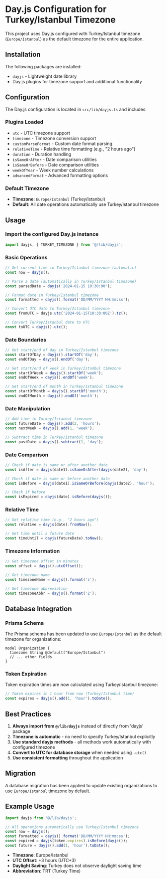 # Day.js Configuration for Turkey/Istanbul Timezone

This project uses Day.js configured with Turkey/Istanbul timezone (`Europe/Istanbul`) as the default timezone for the entire application.

## Installation

The following packages are installed:
- `dayjs` - Lightweight date library
- Day.js plugins for timezone support and additional functionality

## Configuration

The Day.js configuration is located in `src/lib/dayjs.ts` and includes:

### Plugins Loaded
- `utc` - UTC timezone support
- `timezone` - Timezone conversion support
- `customParseFormat` - Custom date format parsing
- `relativeTime` - Relative time formatting (e.g., "2 hours ago")
- `duration` - Duration handling
- `isSameOrAfter` - Date comparison utilities
- `isSameOrBefore` - Date comparison utilities
- `weekOfYear` - Week number calculations
- `advancedFormat` - Advanced formatting options

### Default Timezone
- **Timezone**: `Europe/Istanbul` (Turkey/Istanbul)
- **Default**: All date operations automatically use Turkey/Istanbul timezone

## Usage

### Import the configured Day.js instance

```typescript
import dayjs, { TURKEY_TIMEZONE } from '@/lib/dayjs';
```

### Basic Operations

```typescript
// Get current time in Turkey/Istanbul timezone (automatic)
const now = dayjs();

// Parse a date (automatically in Turkey/Istanbul timezone)
const parsedDate = dayjs('2024-01-15 10:30:00');

// Format date in Turkey/Istanbul timezone
const formatted = dayjs().format('DD/MM/YYYY HH:mm:ss');

// Convert UTC date to Turkey/Istanbul timezone
const fromUTC = dayjs.utc('2024-01-15T10:30:00Z').tz();

// Convert Turkey/Istanbul date to UTC
const toUTC = dayjs().utc();
```

### Date Boundaries

```typescript
// Get start/end of day in Turkey/Istanbul timezone
const startOfDay = dayjs().startOf('day');
const endOfDay = dayjs().endOf('day');

// Get start/end of week in Turkey/Istanbul timezone
const startOfWeek = dayjs().startOf('week');
const endOfWeek = dayjs().endOf('week');

// Get start/end of month in Turkey/Istanbul timezone
const startOfMonth = dayjs().startOf('month');
const endOfMonth = dayjs().endOf('month');
```

### Date Manipulation

```typescript
// Add time in Turkey/Istanbul timezone
const futureDate = dayjs().add(2, 'hours');
const nextWeek = dayjs().add(1, 'week');

// Subtract time in Turkey/Istanbul timezone
const pastDate = dayjs().subtract(1, 'day');
```

### Date Comparison

```typescript
// Check if date is same or after another date
const isAfter = dayjs(date1).isSameOrAfter(dayjs(date2), 'day');

// Check if date is same or before another date
const isBefore = dayjs(date1).isSameOrBefore(dayjs(date2), 'hour');

// Check if before
const isExpired = dayjs(date).isBefore(dayjs());
```

### Relative Time

```typescript
// Get relative time (e.g., "2 hours ago")
const relative = dayjs(date).fromNow();

// Get time until a future date
const timeUntil = dayjs(futureDate).toNow();
```

### Timezone Information

```typescript
// Get timezone offset in minutes
const offset = dayjs().utcOffset();

// Get timezone name
const timezoneName = dayjs().format('z');

// Get timezone abbreviation
const timezoneAbbr = dayjs().format('Z');
```

## Database Integration

### Prisma Schema
The Prisma schema has been updated to use `Europe/Istanbul` as the default timezone for organizations:

```prisma
model Organization {
  timezone String @default("Europe/Istanbul")
  // ... other fields
}
```

### Token Expiration
Token expiration times are now calculated using Turkey/Istanbul timezone:

```typescript
// Token expires in 1 hour from now (Turkey/Istanbul time)
const expires = dayjs().add(1, 'hour').toDate();
```

## Best Practices

1. **Always import from `@/lib/dayjs`** instead of directly from 'dayjs' package
2. **Timezone is automatic** - no need to specify Turkey/Istanbul explicitly
3. **Use standard dayjs methods** - all methods work automatically with configured timezone
4. **Convert to UTC for database storage** when needed using `.utc()`
5. **Use consistent formatting** throughout the application

## Migration

A database migration has been applied to update existing organizations to use `Europe/Istanbul` timezone by default.

## Example Usage

```typescript
import dayjs from '@/lib/dayjs';

// All operations automatically use Turkey/Istanbul timezone
const now = dayjs();
const formatted = dayjs().format('DD/MM/YYYY HH:mm:ss');
const expired = dayjs(token.expires).isBefore(dayjs());
const future = dayjs().add(1, 'hour').toDate();
```

- **Timezone**: Europe/Istanbul
- **UTC Offset**: +3 hours (UTC+3)
- **Daylight Saving**: Turkey does not observe daylight saving time
- **Abbreviation**: TRT (Turkey Time)
